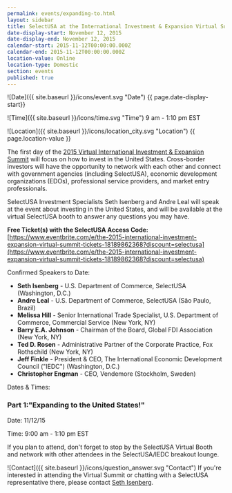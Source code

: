 ```yaml
---
permalink: events/expanding-to.html
layout: sidebar
title: SelectUSA at the International Investment & Expansion Virtual Summit
date-display-start: November 12, 2015
date-display-end: November 12, 2015
calendar-start: 2015-11-12T00:00:00.000Z
calendar-end: 2015-11-12T00:00:00.000Z
location-value: Online
location-type: Domestic
section: events
published: true
---
```




![Date]({{ site.baseurl }}/icons/event.svg "Date") {{ page.date-display-start}}

![Time]({{ site.baseurl }}/icons/time.svg "Time") 9 am - 1:10 pm EST

![Location]({{ site.baseurl }}/icons/location_city.svg "Location") {{ page.location-value }}

The first day of the [2015 Virtual International Investment & Expansion Summit](http://expandingto.com/ourvirtualevents/) will focus on how to invest in the United States. Cross-border investors will have the opportunity to network with each other and connect with government agencies (including SelectUSA), economic development organizations (EDOs), professional service providers, and market entry professionals.

SelectUSA Investment Specialists Seth Isenberg and Andre Leal will speak at the event about investing in the United States, and will be available at the virtual SelectUSA booth to answer any questions you may have. 

**Free Ticket(s) with the SelectUSA Access Code:** [https://www.eventbrite.com/e/the-2015-international-investment-expansion-virtual-summit-tickets-18189862368?discount=selectusa](https://www.eventbrite.com/e/the-2015-international-investment-expansion-virtual-summit-tickets-18189862368?discount=selectusa)

Confirmed Speakers to Date:
 
- **Seth Isenberg** - U.S. Department of Commerce, SelectUSA (Washington, D.C.)
- **Andre Leal** - U.S. Department of Commerce, SelectUSA (São Paulo, Brazil)
- **Melissa Hill** - Senior International Trade Specialist, U.S. Department of Commerce, Commercial Service (New York, NY)
- **Barry E.A. Johnson** - Chairman of the Board, Global FDI Association (New York, NY)
- **Ted D. Rosen** - Administrative Partner of the Corporate Practice, Fox Rothschild (New York, NY)
- **Jeff Finkle** - President & CEO, The International Economic Development Council ("IEDC") (Washington, D.C.)
- **Christopher Engman** - CEO, Vendemore (Stockholm, Sweden)


Dates & Times:

### **Part 1:**"Expanding to the United States!"

Date: 11/12/15

Time: 9:00 am - 1:10 pm EST

If you plan to attend, don't forget to stop by the SelectUSA Virtual Booth and network with other attendees in the SelectUSA/IEDC breakout lounge.


![Contact]({{ site.baseurl }}/icons/question_answer.svg "Contact") If you're interested in attending the Virtual Summit or chatting with a SelectUSA representative there, please contact [Seth Isenberg](mailto:seth.isenberg@trade.gov).
